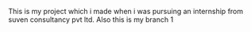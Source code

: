 This is my project which i made when i was pursuing an internship from suven consultancy pvt ltd.
Also this is my branch 1
